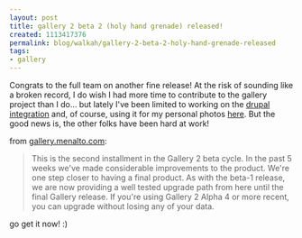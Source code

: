 ```yaml
--- 
layout: post
title: gallery 2 beta 2 (holy hand grenade) released!
created: 1113417376
permalink: blog/walkah/gallery-2-beta-2-holy-hand-grenade-released
tags: 
- gallery
---
```

<p>
Congrats to the full team on another fine release! At the risk of sounding like a broken record, I do wish I had more time to contribute to the gallery project than I do... but lately I've been limited to working on the <a href="http://drupal.org/project/gallery" title="drupal gallery2 integration">drupal integration</a> and, of course, using it for my personal photos <a href="http://walkah.net/gallery" title="walkah's gallery">here</a>. But the good news is, the other folks have been hard at work!
</p><p>
from <a href="http://gallery.menalto.com/modules.php?op=modload&name=News&file=article&sid=155&mode=thread&order=0&thold=0" title="gallery2 beta2 announcement" id="155&mode=thread&order=0&thold=0">gallery.menalto.com</a>:
</p><blockquote>
This is the second installment in the Gallery 2 beta cycle. In the past 5 weeks we've made considerable improvements to the product. We're one step closer to having a final product. As with the beta-1 release, we are now providing a well tested upgrade path from here until the final Gallery release. If you're using Gallery 2 Alpha 4 or more recent, you can upgrade without losing any of your data.
</blockquote><p>
go get it now! :)
</p>
